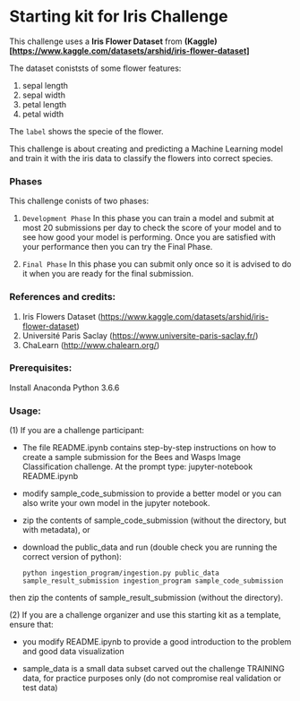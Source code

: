 # Starting kit for Iris Challenge

This challenge uses a **Iris Flower Dataset** from **(Kaggle)[https://www.kaggle.com/datasets/arshid/iris-flower-dataset]**
    
The dataset coniststs of some flower features:
1. sepal length
2. sepal width
3. petal length
4. petal width

The `label` shows the specie of the flower. 

    
This challenge is about creating and predicting a Machine Learning model and train it with the iris data  to classify the flowers into correct species.


### Phases
This challenge conists of two phases:  

1. `Development Phase`
In this phase you can train a model and submit at most 20 submissions per day to check the score of your model and to see how good your model is performing. Once you are satisfied with your performance then you can try the Final Phase.
    
2. `Final Phase`
In this phase you can submit only once so it is advised to do it when you are ready for the final submission.
    
    

### References and credits: 

1. Iris Flowers Dataset (https://www.kaggle.com/datasets/arshid/iris-flower-dataset)     
2. Université Paris Saclay (https://www.universite-paris-saclay.fr/)
3. ChaLearn (http://www.chalearn.org/)


### Prerequisites:
Install Anaconda Python 3.6.6 


### Usage:

(1) If you are a challenge participant:

- The file README.ipynb contains step-by-step instructions on how to create a sample submission for the Bees and Wasps Image Classification challenge. 
At the prompt type:
jupyter-notebook README.ipynb

- modify sample_code_submission to provide a better model or you can also write your own model in the jupyter notebook.

- zip the contents of sample_code_submission (without the directory, but with metadata), or

- download the public_data and run (double check you are running the correct version of python):

  `python ingestion_program/ingestion.py public_data sample_result_submission ingestion_program sample_code_submission`

then zip the contents of sample_result_submission (without the directory).

(2) If you are a challenge organizer and use this starting kit as a template, ensure that:

- you modify README.ipynb to provide a good introduction to the problem and good data visualization

- sample_data is a small data subset carved out the challenge TRAINING data, for practice purposes only (do not compromise real validation or test data)
